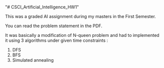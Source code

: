"# CSCI_Artificial_Intelligence_HW1" 
 
 This was a graded AI assignment during my masters in the First Semester. 
 
 You can read the problem statement in the PDF.
 
 It was basically a modification of N-queen problem and had to implemented it using 3 algorithms under given time constraints :
 
 1. DFS
 2. BFS
 3. Simulated annealing
